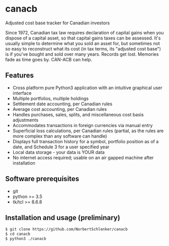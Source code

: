# canacb
Adjusted cost base tracker for Canadian investors

Since 1972, Canadian tax law requires declaration of capital gains when you dispose of a capital asset, so that capital gains taxes can be assessed.
It's usually simple to determine what you sold an asset for, but sometimes not so easy to reconstruct what its cost (in tax terms, its "adjusted cost base")
is if you've bought and sold over many years.  Records get lost. Memories fade as time goes by. CAN-ACB can help.

## Features
- Cross platform pure Python3 application with an intuitive graphical user interface
- Multiple portfolios, multiple holdings
- Settlement date accounting, per Canadian rules
- Average cost accounting, per Canadian rules
- Handles purchases, sales, splits, and miscellaneous cost basis adjustments
- Accommodates transactions in foreign currencies via manual entry
- Superficial loss calculations, per Canadian rules (partial, as the rules are more complex than any software can handle)
- Displays full transaction history for a symbol, portfolio position as of a date, and Schedule 3 for a user specified year
- Local data storage - your data is YOUR data
- No internet access required; usable on an air gapped machine after installation

## Software prerequisites
- git
- python >= 3.5
- tk/tcl >= 8.6.8

## Installation and usage (preliminary)
```bash
$ git clone https://github.com/NorbertSchlenker/canacb
$ cd canacb
$ python3 ./canacb

